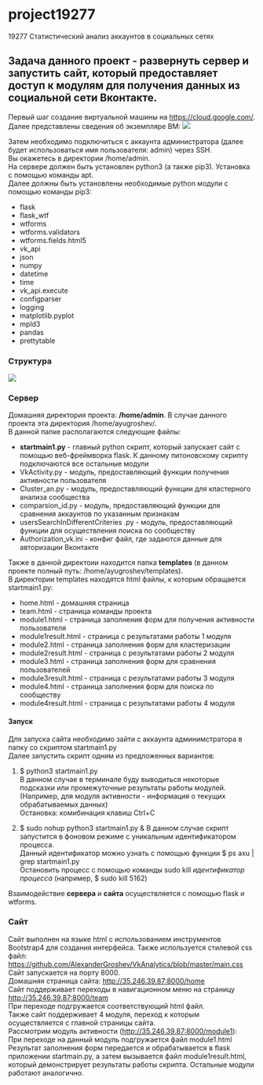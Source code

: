 # project19277
19277 Статистический анализ аккаунтов в социальных сетях

Задача данного проект - развернуть сервер и запустить сайт, который предоставляет доступ к модулям для получения данных из социальной сети Вконтакте.
---
Первый шаг создание виртуальной машины на https://cloud.google.com/. Далее представлены сведения об экземпляре ВМ:
![](https://sun9-16.userapi.com/RijYDciK47iYez_HrX6fqnkvz3oL6qtR70P0xg/VXKmZ0TNn6M.jpg)

Затем необходимо подключиться с аккаунта администратора (далее будет использоваться имя пользователя: admin) через SSH.  
Вы окажетесь в директории /home/admin.  
На сервере должен быть установлен python3 (а также pip3). Установка с помощью команды apt.  
Далее должны быть установлены необходимые python модули с помощью команды pip3:
* flask
* flask_wtf
* wtforms
* wtforms.validators
* wtforms.fields.html5
* vk_api
* json
* numpy 
* datetime
* time
* vk_api.execute
* configparser
* logging
* matplotlib.pyplot 
* mpld3
* pandas
* prettytable  

### Структура  
![](https://trello-attachments.s3.amazonaws.com/5da6e9e7285c2c56c01735af/5e9061576271c03746e8b1a0/d0201af8e1bebad6962e776effe0b7be/image0.jpg)

### Сервер
Домашняя директория проекта: **/home/admin**. В случае данного проекта эта директория /home/ayugroshev/.  
В данной папке располагаются следующие файлы:
* **startmain1.py** - главный python скрипт, который запускает сайт с помощью веб-фреймворка flask. К данному питоновскому скрипту подключаются все остальные модули
* VkActivity.py - модуль, предоставляющий функции получения активности пользователя
* Cluster_an.py - модуль, предоставляющий функции для кластерного анализа сообщества
* comparsion_id.py - модуль, предоставляющий функции для сравнения аккаунтов по указанным признакам
* usersSearchInDifferentCriteries .py - модуль, предоставляющий функции для осуществления поиска по сообществу
* Authorization_vk.ini - конфиг файл, где задаются данные для авторизации Вконтакте


Также в данной директоии находится папка **templates** (в данном проекте полный путь: /home/ayugroshev/templates).  
В директории templates находятся html файлы, к которым обращается startmain1.py:
* home.html - домашняя страница 
* team.html - страница команды проекта
* module1.html - страница заполнения форм для получения активности пользователя
* module1result.html - страница с результатами работы 1 модуля
* module2.html - страница заполнения форм для кластеризации
* module2result.html - страница с результатами работы 2 модуля
* module3.html - страница заполнения форм для сравнения пользователей
* module3result.html - страница с результатами работы 3 модуля
* module4.html - страница заполнения форм для поиска по сообществу
* module4result.html - страница с результатами работы 4 модуля

#### Запуск 
Для запуска сайта необходимо зайти с аккаунта админимстратора в папку со скриптом startmain1.py  
Далее запустить скрипт одним из предложенных вариантов:
1. $ python3 startmain1.py  
В данном случае в терминале буду выводиться некоторые подсказки или промежуточные результаты работы модулей. (Например, для модуля активности - информация о текущих обрабатываемых данных)  
Остановка: комибинация клавиш Ctrl+C

2. $ sudo nohup python3 startmain1.py &
В данном случае скрипт запустится в фоновом режиме с уникальным идентификатором процесса.  
Данный идентификатор можно узнать с помощью функции $ ps axu | grep startmain1.py  
Остановить процесс с помощью команды sudo kill *идентификатор процесса* (например, $ sudo kill 5162)


Взаимодействие **сервера** и **сайта** осуществляется с помощью flask и wtforms.  

### Сайт

Сайт выполнен на языке html с использованием инструментов Bootstrap4 для создания интерфейса. Также используется стилевой css файл:   https://github.com/AlexanderGroshev/VkAnalytics/blob/master/main.css  
Сайт запускается на порту 8000.  
Домашняя страница сайта: http://35.246.39.87:8000/home  
Сайт поддерживает переходы в навигационном меню на страницу http://35.246.39.87:8000/team  
При переходе подгружается соответствующий html файл.  
Также сайт поддерживает 4 модуля, переход к которым осуществляется с главной страницы сайта.  
Рассмотрим модуль активности (http://35.246.39.87:8000/module1):    
При переходе на данный модуль подгружается файл module1.html  
Результат заполнения форм передается и обрабатывается в flask приложении startmain.py, а затем вызывается файл module1result.html, который демонстрирует результаты работы скрипта. Остальные модули работают аналогично. 


